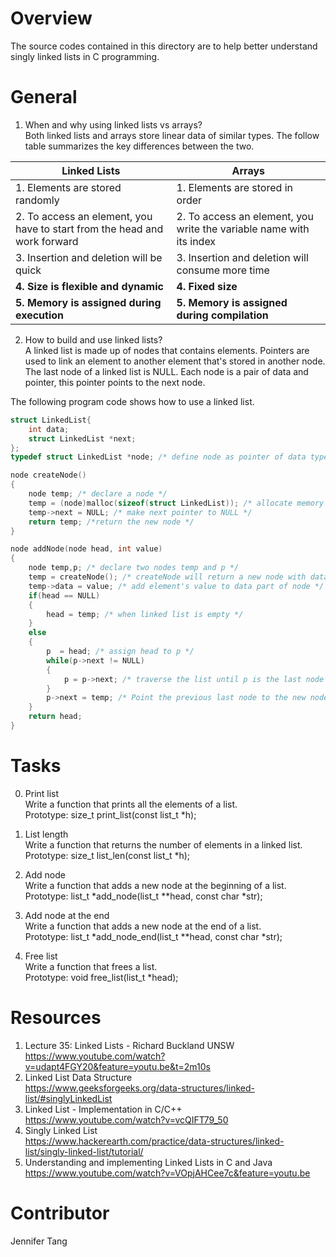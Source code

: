 # Overview #
The source codes contained in this directory are to help better understand singly linked lists in C programming.

# General #
1. When and why using linked lists vs arrays?  
Both linked lists and arrays store linear data of similar types.  The follow table summarizes the key differences between the two.

| Linked Lists                                                              | Arrays                                                              |
| ------------------------------------------------------------------------- | ------------------------------------------------------------------- |
| 1. Elements are stored randomly                                           | 1. Elements are stored in order                                     |
| 2. To access an element, you have to start from the head and work forward | 2. To access an element, you write the variable name with its index |
| 3. Insertion and deletion will be quick                                   | 3. Insertion and deletion will consume more time                    |
| **4. Size is flexible and dynamic**                                       | **4. Fixed size**                                                   |
| **5. Memory is assigned during execution**                                | **5. Memory is assigned during compilation**                        |

2. How to build and use linked lists?  
A linked list is made up of nodes that contains elements.  Pointers are used to link an element to another element that's stored in another node.  The last node of a linked list is NULL.  Each node is a pair of data and pointer, this pointer points to the next node.

The following program code shows how to use a linked list.
```C
struct LinkedList{
	int data;
	struct LinkedList *next;
};
typedef struct LinkedList *node; /* define node as pointer of data type struct LinkedList */

node createNode()
{
	node temp; /* declare a node */
	temp = (node)malloc(sizeof(struct LinkedList)); /* allocate memory using malloc() */
	temp->next = NULL; /* make next pointer to NULL */
	return temp; /*return the new node */
}

node addNode(node head, int value)
{
	node temp,p; /* declare two nodes temp and p */
	temp = createNode(); /* createNode will return a new node with data = value and next pointing to NULL */
	temp->data = value; /* add element's value to data part of node */
	if(head == NULL)
	{
		head = temp; /* when linked list is empty */
	}
	else
	{
		p  = head; /* assign head to p */ 
		while(p->next != NULL)
		{
			p = p->next; /* traverse the list until p is the last node and the last node always points to NULL */
		}
		p->next = temp; /* Point the previous last node to the new node created */
	}
	return head;
}
```

# Tasks #
0. Print list  
Write a function that prints all the elements of a list.  
Prototype: size\_t print\_list(const list\_t \*h);

1. List length  
Write a function that returns the number of elements in a linked list.  
Prototype: size\_t list\_len(const list\_t \*h);

2. Add node  
Write a function that adds a new node at the beginning of a list.  
Prototype: list\_t \*add\_node(list\_t \*\*head, const char \*str);

3. Add node at the end  
Write a function that adds a new node at the end of a list.  
Prototype: list\_t \*add\_node\_end(list\_t \*\*head, const char \*str);

4. Free list  
Write a function that frees a list.  
Prototype: void free\_list(list\_t \*head);

# Resources #
1. Lecture 35: Linked Lists - Richard Buckland UNSW  
<https://www.youtube.com/watch?v=udapt4FGY20&feature=youtu.be&t=2m10s>
2. Linked List Data Structure  
<https://www.geeksforgeeks.org/data-structures/linked-list/#singlyLinkedList>
3. Linked List - Implementation in C/C++  
<https://www.youtube.com/watch?v=vcQIFT79_50>
4. Singly Linked List  
<https://www.hackerearth.com/practice/data-structures/linked-list/singly-linked-list/tutorial/>
5. Understanding and implementing Linked Lists in C and Java  
<https://www.youtube.com/watch?v=VOpjAHCee7c&feature=youtu.be>

# Contributor #
Jennifer Tang
